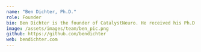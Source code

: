 ```yaml
---
name: "Ben Dichter, Ph.D."
role: Founder
bio: Ben Dichter is the founder of CatalystNeuro. He received his Ph.D. in Bioengineering from the UC Berkeley – UCSF Joint Program in Bioengineering, in Dr. Edward Chang’s lab. There he used electrocorticography (ECoG) to study the neural control of speech in humans. Much of this work focused on how we control the pitch of our voice when we speak and sing. He is now a data scientist consultant for neuroscience labs, focusing on building systems for sharing data and analyses.
image: /assets/images/team/ben_pic.png
github: https://github.com/bendichter
web: bendichter.com
---
```


